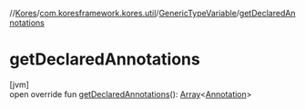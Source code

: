 //[Kores](../../../index.md)/[com.koresframework.kores.util](../index.md)/[GenericTypeVariable](index.md)/[getDeclaredAnnotations](get-declared-annotations.md)

# getDeclaredAnnotations

[jvm]\
open override fun [getDeclaredAnnotations](get-declared-annotations.md)(): [Array](https://kotlinlang.org/api/latest/jvm/stdlib/kotlin/-array/index.html)<[Annotation](https://kotlinlang.org/api/latest/jvm/stdlib/kotlin/-annotation/index.html)>

